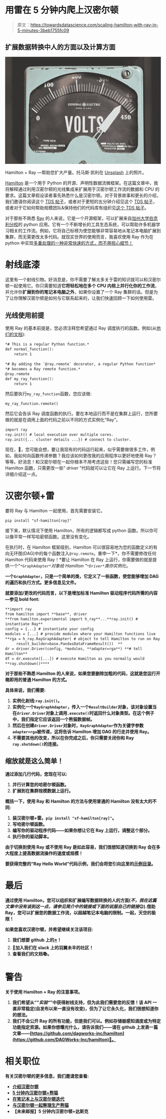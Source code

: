# 用雷在 5 分钟内爬上汉密尔顿

> 原文：<https://towardsdatascience.com/scaling-hamilton-with-ray-in-5-minutes-3beb1755fc09>

## 扩展数据转换中人的方面以及计算方面

![](img/d0a9af8f9c3a489f83054b78244d4bb1.png)

Hamilton + Ray —帮助您扩大产量。托马斯·凯利在 [Unsplash](https://unsplash.com/s/photos/efficiency?utm_source=unsplash&utm_medium=referral&utm_content=creditCopyText) 上的照片。

[Hamilton](https://github.com/DAGWorks-Inc/hamilton) 是一个用于 Python 的开源、声明性数据流微框架。在这篇文章中，我将解释通过利用汉密尔顿的光线集成来扩展用于汉密尔顿工作流的数据和 CPU 的要求。这篇文章假设读者事先熟悉什么是汉密尔顿。对于背景故事和更长的介绍，我们邀请你阅读这个 [TDS 帖子](/functions-dags-introducing-hamilton-a-microframework-for-dataframe-generation-more-8e34b84efc1d)，或者对于更短的五分钟介绍见这个 [TDS 帖子](/how-to-use-hamilton-with-pandas-in-5-minutes-89f63e5af8f5)，或者对于它如何帮助规模团队&保持他们的代码库有组织见[这个 TDS 帖子](/tidy-production-pandas-with-hamilton-3b759a2bf562)。

对于那些不熟悉 [Ray](https://ray.io/) 的人来说，它是一个开源框架，可以扩展来自[加州大学伯克利分校](https://rise.cs.berkeley.edu/projects/ray/)的 python 应用。它有一个不断增长的工具生态系统，可以帮助许多机器学习相关的工作流。例如，它将自己标榜为使您能够非常容易地从笔记本电脑扩展到集群，而无需更改太多代码。就现实世界的使用而言，我喜欢使用 Ray 作为在 python 中实现[多重处理的一种非常快速的方式，而不用担心细节！](https://machinelearningmastery.com/multiprocessing-in-python/)

# 射线底漆

这里有一个射线引物。好消息是，你不需要了解太多关于雷的知识就可以和汉密尔顿一起使用它。你只需要知道**它将轻松地在多个 CPU 内核上并行化你的工作流**，并允许你**扩展到你的笔记本电脑之外**，如果你设置了一个 Ray 集群的话。但是为了让你理解汉密尔顿是如何与它联系起来的，让我们快速回顾一下如何使用雷。

## 光线使用前提

使用 Ray 的基本前提是，您必须注释您希望通过 Ray 调度执行的函数。例如(从[他们的文档](https://docs.ray.io/en/latest/ray-core/tasks.html#ray-remote-functions)):

```
*# This is a regular Python function.*
def normal_function():
    return 1

*# By adding the `@ray.remote` decorator, a regular Python function*
*# becomes a Ray remote function.*
@ray.remote
def my_ray_function():
    return 1
```

然后要执行`my_ray_function`函数，您应该做:

```
my_ray_function.remote()
```

然后它会告诉 Ray 调度函数的执行。要在本地运行而不是在集群上运行，您所要做的就是在调用上面的代码之前以不同的方式实例化“Ray”。

```
import ray
ray.init() # local execution over multiple cores.
ray.init({... cluster details ...}) # connect to cluster.
```

现在，🤔，您可能会想，要让我现有的代码运行起来，似乎需要做很多工作，例如，我如何向函数传递参数？我应该如何更改我的应用程序以更好地使用 Ray？等等。好消息！和汉密尔顿在一起你根本不用考虑这些！您只需编写您的标准 Hamilton 函数，只需更改一些“ *driver* ”代码就可以让它在 Ray 上运行。下一节将详细介绍这一点。

# 汉密尔顿+雷

要将 Ray 与 Hamilton 一起使用，首先需要安装它。

```
pip install "sf-hamilton[ray]"
```

接下来，默认情况下使用 Hamilton，所有的逻辑都写成 python 函数。所以你可以像平常一样写哈密顿函数。这里没有变化。

在执行时，在 Hamilton 框架级别，Hamilton 可以很容易地为您的函数定义的有向无环图(DAG)中的每个函数注入`@ray.remote`。重申一下*，你不需要修改任何 Hamilton 代码来使用 Ray！*要让 Hamilton 在 Ray 上运行，你需要做的就是提供一个"`*GraphAdapter*`*对象给 Hamilton "`*Driver*`*类你实例化。**

**一个`GraphAdapter`，只是一个简单的类，它定义了一些函数，使您能够增加 DAG 的遍历和执行方式。更多信息见文件。**

**就要添加/更改的代码而言，以下是增加标准 Hamilton 驱动程序代码所需的内容—参见 **bold** font:**

```
**import ray
from hamilton import **base**, driver
**from hamilton.experimental import h_ray**...**ray.init() # instantiate Ray**
config = {...} # instantiate your config
modules = [...] # provide modules where your Hamilton functions live
**rga = h_ray.RayGraphAdapter( # object to tell Hamilton to run on Ray
     result_builder=base.PandasDataFrameResult())  **  
dr = driver.Driver(config, *modules, **adapter=rga**) **# tell Hamilton**
df = dr.execute([...]) # execute Hamilton as you normally would
**ray.shutdown()****
```

**对于那些不熟悉 Hamilton 的人来说，如果您要删除加粗的代码，这就是您运行开箱即用的普通 Hamilton 的方式。**

**具体来说，我们需要:**

1.  **实例化射线:`ray.init()`。**
2.  **实例化一个`RayGraphAdapter`，传入一个`ResultBuilder`对象，该对象设置当在`driver.Driver`对象上调用`.execute()`时返回什么对象类型。在这个例子中，我们指定它应该返回一个熊猫数据帧。**
3.  **然后在创建`driver.Driver`对象时，`RayGraphAdapter`作为关键字参数`adapter=rga`被传递，这将告诉 Hamilton 增加 DAG 的行走并使用 Ray。**
4.  **不需要其他的改变，所以在你完成之后，你只需要关闭你和 Ray `ray.shutdown()`的连接。**

## **缩放就是这么简单！**

**通过添加几行代码，您现在可以:**

1.  **并行计算您的哈密尔顿函数。**
2.  **扩展到在集群规模数据上运行。**

**概括一下，使用 Ray 和 Hamilton 的方法与使用普通的 Hamilton 没有太大的不同:**

1.  **装汉密尔顿+雷。`pip install "sf-hamilton[ray]"`。**
2.  **写哈密尔顿函数。**
3.  **编写你的驱动程序代码——如果你想让它在 Ray 上运行，调整这个部分。**
4.  **执行你的驱动脚本。**

**由于切换到使用 Ray 或不使用 Ray 是如此容易，我们很想知道切换到 Ray 会在多大程度上提高数据流操作的速度或规模！**

**要获得完整的“Ray Hello World”代码示例，我们会将您引向这里的[示例目录](https://github.com/stitchfix/hamilton/tree/main/examples/ray/hello_world)。**

# **最后**

**通过使用 Hamilton，您可以组织和扩展编写数据转换的人的方面(*不，我在这篇文章中没有谈到这一点，请参见简介中的链接或下面的说服自己的链接*😉).借助 Ray，您可以扩展您的数据工作流，以超越笔记本电脑的限制。一起，天空的极限！**

**如果您喜欢汉密尔顿，并希望继续关注该项目:**

1.  **我们想要 github 上的[⭐️](https://github.com/DAGWorks-Inc/hamilton)！**
2.  **📣加入我们在 slack 上的羽翼未丰的社区！**
3.  **查看我们的文档📚。**

# **警告**

**关于使用 Hamilton + Ray 的注意事项。**

1.  **我们希望从“*”实验“*”中获得射线支持，但为此我们需要您的反馈！该 API 一直非常稳定(自发布以来一直没有改变)，但为了让它永久化，我们很想知道你的想法。**
2.  **我们不会公开 Ray 的所有功能，但是我们可以。例如存储器感知调度或为特定功能指定资源。如果你想曝光什么，请告诉我们——请在 github 上发表一篇文章——[https://github.com/dagworks-inc/hamilton](https://github.com/DAGWorks-Inc/hamilton)🙏。**

# **相关职位**

**有关汉密尔顿的更多信息，我们邀请您查看:**

*   **[介绍汉密尔顿](/functions-dags-introducing-hamilton-a-microframework-for-dataframe-generation-more-8e34b84efc1d)**
*   **[5 分钟内汉密尔顿+熊猫](/how-to-use-hamilton-with-pandas-in-5-minutes-89f63e5af8f5)**
*   **[在笔记本上与汉密尔顿迭代](/how-to-iterate-with-hamilton-in-a-notebook-8ec0f85851ed)**
*   **[与汉密尔顿一起整理生产熊猫](/tidy-production-pandas-with-hamilton-3b759a2bf562)**
*   **【未来邮报】5 分钟内汉密尔顿+达斯克**